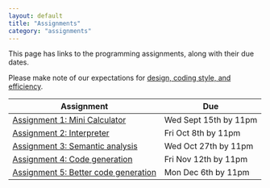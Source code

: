 ```yaml
---
layout: default
title: "Assignments"
category: "assignments"
---
```


This page has links to the programming assignments, along with their due dates.

Please make note of our expectations for [design, coding style, and efficiency](assign/design.html).

Assignment | Due
---------- | ---
[Assignment 1: Mini Calculator](assign/assign01.html) | Wed Sept 15th by 11pm
[Assignment 2: Interpreter](assign/assign02.html) | Fri Oct 8th by 11pm
[Assignment 3: Semantic analysis](assign/assign03.html) | Wed Oct 27th by 11pm
[Assignment 4: Code generation](assign/assign04.html) | Fri Nov 12th by 11pm
[Assignment 5: Better code generation](assign/assign05.html) | Mon Dec 6th by 11pm
